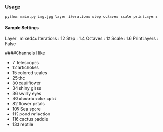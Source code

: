 ### Usage
`python main.py img.jpg layer iterations step octaves scale printLayers`

#### Sample Settings

Layer : mixed4c
Iterations : 12
Step : 1.4
Octaves : 12
Scale : 1.6
PrintLayers : False

####Channels I like
- 7 Telescopes
- 12 artichokes
- 15 colored scales
- 25 thc
- 30 cauliflower
- 34 shiny glass
- 36 swirly eyes
- 40 electric color splat
- 82 flower petals
- 105 Sea spore
- 113 pond reflection
- 116 cactus paddle
- 133 reptile

